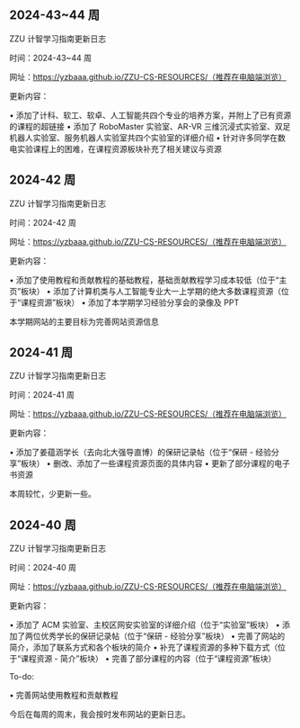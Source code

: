 ## 2024-43~44 周

ZZU 计智学习指南更新日志

时间：2024-43~44 周 

网址：https://yzbaaa.github.io/ZZU-CS-RESOURCES/（推荐在电脑端浏览）

更新内容：

• 添加了计科、软工、软卓、人工智能共四个专业的培养方案，并附上了已有资源的课程的超链接
• 添加了 RoboMaster 实验室、AR-VR 三维沉浸式实验室、双足机器人实验室、服务机器人实验室共四个实验室的详细介绍
• 针对许多同学在数电实验课程上的困难，在课程资源板块补充了相关建议与资源

## 2024-42 周

ZZU 计智学习指南更新日志

时间：2024-42 周 

网址：https://yzbaaa.github.io/ZZU-CS-RESOURCES/（推荐在电脑端浏览）

更新内容：

• 添加了使用教程和贡献教程的基础教程，基础贡献教程学习成本较低（位于“主页”板块）
• 添加了计算机类与人工智能专业大一上学期的绝大多数课程资源（位于“课程资源”板块）
• 添加了本学期学习经验分享会的录像及 PPT

本学期网站的主要目标为完善网站资源信息

## 2024-41 周

ZZU 计智学习指南更新日志

时间：2024-41 周 

网址：https://yzbaaa.github.io/ZZU-CS-RESOURCES/（推荐在电脑端浏览）

更新内容：

• 添加了姜蕴涵学长（去向北大强导直博）的保研记录帖（位于“保研 - 经验分享”板块）
• 删改、添加了一些课程资源页面的具体内容
• 更新了部分课程的电子书资源

本周较忙，少更新一些。

## 2024-40 周

ZZU 计智学习指南更新日志

时间：2024-40 周 

网址：https://yzbaaa.github.io/ZZU-CS-RESOURCES/（推荐在电脑端浏览）

更新内容：

• 添加了 ACM 实验室、主校区网安实验室的详细介绍（位于“实验室”板块）
• 添加了两位优秀学长的保研记录帖（位于“保研 - 经验分享”板块）
• 完善了网站的简介，添加了联系方式和各个板块的简介
• 补充了课程资源的多种下载方式（位于“课程资源 - 简介”板块）
• 完善了部分课程的内容（位于“课程资源”板块）

To-do:

• 完善网站使用教程和贡献教程

今后在每周的周末，我会按时发布网站的更新日志。